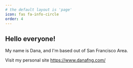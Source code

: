 ```yaml
---
# the default layout is 'page'
icon: fas fa-info-circle
order: 4
---
```


## Hello everyone! 
My name is Dana, and I'm based out of San Francisco Area.

Visit my personal site <a href="https://www.danafng.com/">https://www.danafng.com/</a>
